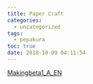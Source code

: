 ```yaml
---
title: Paper Craft
categories:
  - uncategorized
tags:
  - pepakura
toc: true
date: 2018-10-09 04:11:54
---
```


[Makingbeta1_A_EN](http://craftel.org/makingbeta1_a_en.html)
